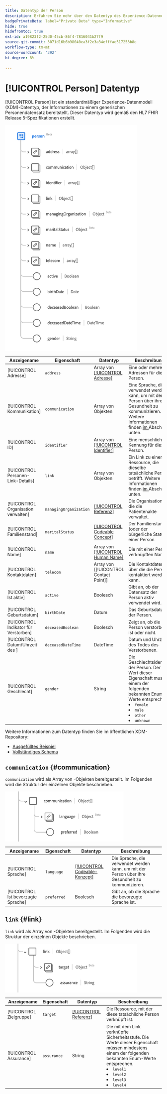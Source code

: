 ```yaml
---
title: Datentyp der Person
description: Erfahren Sie mehr über den Datentyp des Experience-Datenmodells (XDM) für Personen.
badgePrivateBeta: label="Private Beta" type="Informative"
hide: true
hidefromtoc: true
exl-id: a19823f2-25d0-45cb-86f4-7816041b27f9
source-git-commit: 3071d16b6b98040ea3f2e3a34efffae517253b8e
workflow-type: tm+mt
source-wordcount: '392'
ht-degree: 8%

---
```


# [!UICONTROL Person] Datentyp

[!UICONTROL Person] ist ein standardmäßiger Experience-Datenmodell (XDM)-Datentyp, der Informationen zu einem generischen Personendatensatz bereitstellt. Dieser Datentyp wird gemäß den HL7 FHIR Release 5-Spezifikationen erstellt.

![Struktur des Datentyps für Personen](../../../images/healthcare/data-types/person/person.png)

| Anzeigename | Eigenschaft | Datentyp | Beschreibung |
| --- | --- | --- | --- |
| [!UICONTROL Adresse] | `address` | Array von [[!UICONTROL Adresse]](../data-types/address.md) | Eine oder mehrere Adressen für die Person. |
| [!UICONTROL Kommunikation] | `communication` | Array von Objekten | Eine Sprache, die verwendet werden kann, um mit der Person über ihre Gesundheit zu kommunizieren. Weitere Informationen finden [ im ](#communication) Abschnitt unten. |
| [!UICONTROL ID] | `identifier` | Array von [[!UICONTROL Identifier]](../data-types/identifier.md) | Eine menschliche Kennung für diese Person. |
| [!UICONTROL Personen-Link-Details] | `link` | Array von Objekten | Ein Link zu einer Ressource, die dieselbe tatsächliche Person betrifft. Weitere Informationen finden [ im ](#link) Abschnitt unten. |
| [!UICONTROL Organisation verwalten] | `managingOrganization` | [[!UICONTROL Referenz]](../data-types/reference.md) | Die Organisation, die die Patientenakte verwaltet. |
| [!UICONTROL Familienstand] | `maritalStatus` | [[!UICONTROL Codeable Concept]](../data-types/codeable-concept.md) | Der Familienstand (oder der bürgerliche Status) einer Person |
| [!UICONTROL Name] | `name` | Array von [[!UICONTROL Human Name]](../data-types/human-name.md) | Die mit einer Person verknüpften Namen. |
| [!UICONTROL Kontaktdaten] | `telecom` | Array von [[!UICONTROL Contact Point]] | Die Kontaktdaten, über die die Person kontaktiert werden kann. |
| [!UICONTROL Ist aktiv] | `active` | Boolesch | Gibt an, ob der Datensatz der Person aktiv verwendet wird. |
| [!UICONTROL Geburtsdatum] | `birthDate` | Datum | Das Geburtsdatum der Person. |
| [!UICONTROL Indikator für Verstorben] | `deceasedBoolean` | Boolesch | Zeigt an, ob die Person verstorben ist oder nicht. |
| [!UICONTROL Datum/Uhrzeit des ] | `deceasedDateTime` | DateTime | Datum und Uhrzeit des Todes des Verstorbenen. |
| [!UICONTROL Geschlecht] | `gender` | String | Die Geschlechtsidentität der Person. Der Wert dieser Eigenschaft muss einem der folgenden bekannten Enum-Werte entsprechen. <li> `female` </li> <li> `male` </li> <li> `other` </li> <li> `unknown`</li> |

Weitere Informationen zum Datentyp finden Sie im öffentlichen XDM-Repository:

* [Ausgefülltes Beispiel](https://github.com/adobe/xdm/blob/master/extensions/industry/healthcare/fhir/datatypes/identifier.example.1.json)
* [Vollständiges Schema](https://github.com/adobe/xdm/blob/master/extensions/industry/healthcare/fhir/datatypes/identifier.schema.json)

## `communication` {#communication}

`communication` wird als Array von -Objekten bereitgestellt. Im Folgenden wird die Struktur der einzelnen Objekte beschrieben.

![Kommunikationsstruktur](../../../images/healthcare/data-types/person/communication.png)

| Anzeigename | Eigenschaft | Datentyp | Beschreibung |
| --- | --- | --- | --- |
| [!UICONTROL Sprache] | `language` | [[!UICONTROL Codeable-Konzept]](../data-types/codeable-concept.md) | Die Sprache, die verwendet werden kann, um mit der Person über ihre Gesundheit zu kommunizieren. |
| [!UICONTROL Ist bevorzugte Sprache] | `preferred` | Boolesch | Gibt an, ob die Sprache die bevorzugte Sprache ist. |

## `link` {#link}

`link` wird als Array von -Objekten bereitgestellt. Im Folgenden wird die Struktur der einzelnen Objekte beschrieben.

![Relationsstruktur](../../../images/healthcare/data-types/person/link.png)

| Anzeigename | Eigenschaft | Datentyp | Beschreibung |
| --- | --- | --- | --- |
| [!UICONTROL Zielgruppe] | `target` | [[!UICONTROL Referenz]](../data-types/reference.md) | Die Ressource, mit der diese tatsächliche Person verknüpft ist. |
| [!UICONTROL Assurance] | `assurance` | String | Die mit dem Link verknüpfte Sicherheitsstufe. Die Werte dieser Eigenschaft müssen mindestens einem der folgenden bekannten Enum-Werte entsprechen. <li> `level1` </li> <li> `level2` </li> <li> `level3` </li> <li> `level4` </li> |
